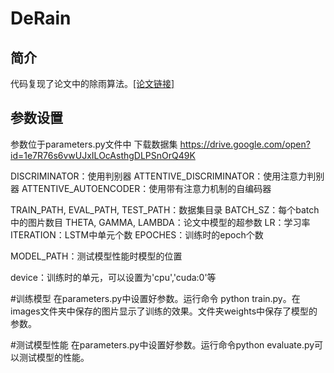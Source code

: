 # DeRain

## 简介
代码复现了论文中的除雨算法。[[论文链接]](https://arxiv.org/abs/1711.10098)

## 参数设置
参数位于parameters.py文件中
下载数据集 https://drive.google.com/open?id=1e7R76s6vwUJxILOcAsthgDLPSnOrQ49K

DISCRIMINATOR：使用判别器
ATTENTIVE_DISCRIMINATOR：使用注意力判别器
ATTENTIVE_AUTOENCODER：使用带有注意力机制的自编码器

TRAIN_PATH, EVAL_PATH, TEST_PATH：数据集目录
BATCH_SZ：每个batch中的图片数目
THETA, GAMMA, LAMBDA：论文中模型的超参数
LR：学习率
ITERATION：LSTM中单元个数
EPOCHES：训练时的epoch个数

MODEL_PATH：测试模型性能时模型的位置

device：训练时的单元，可以设置为'cpu','cuda:0'等

#训练模型
在parameters.py中设置好参数。运行命令 python train.py。在images文件夹中保存的图片显示了训练的效果。文件夹weights中保存了模型的参数。

#测试模型性能
在parameters.py中设置好参数。运行命令python evaluate.py可以测试模型的性能。
